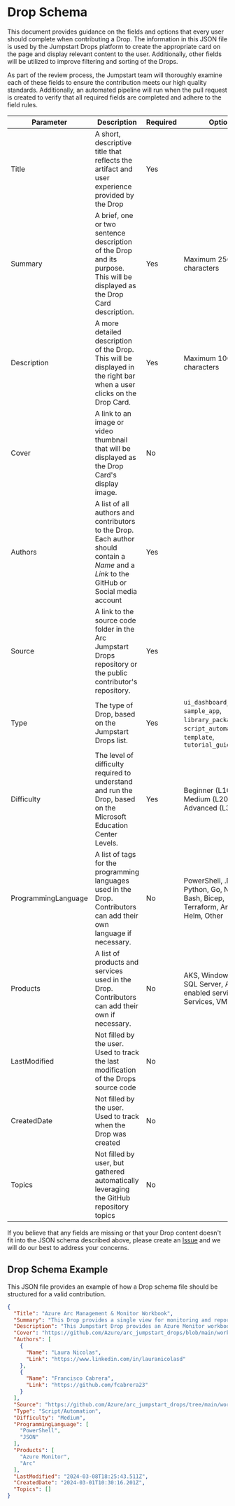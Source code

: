 # Drop Schema
This document provides guidance on the fields and options that every user should complete when contributing a Drop. The information in this JSON file is used by the Jumpstart Drops platform to create the appropriate card on the page and display relevant content to the user. Additionally, other fields will be utilized to improve filtering and sorting of the Drops.

As part of the review process, the Jumpstart team will thoroughly examine each of these fields to ensure the contribution meets our high quality standards. Additionally, an automated pipeline will run when the pull request is created to verify that all required fields are completed and adhere to the field rules.

| Parameter | Description | Required | Options | 
| --------- | ----------- | -------- | ------- | 
| Title | A short, descriptive title that reflects the artifact and user experience provided by the Drop | Yes | |
| Summary | A brief, one or two sentence description of the Drop and its purpose. This will be displayed as the Drop Card description. | Yes | Maximum 250 characters |
| Description | A more detailed description of the Drop. This will be displayed in the right bar when a user clicks on the Drop Card. | Yes | Maximum 1000 characters | 
| Cover | A link to an image or video thumbnail that will be displayed as the Drop Card's display image. | No | |
| Authors | A list of all authors and contributors to the Drop. Each author should contain a _Name_ and a _Link_ to the GitHub or Social media account | Yes | | 
| Source | A link to the source code folder in the Arc Jumpstart Drops repository or the public contributor's repository. | Yes | | 
| Type | The type of Drop, based on the Jumpstart Drops list. | Yes | `ui_dashboard_workbook`, `sample_app`, `library_package`, `script_automation`, `template`, `tutorial_guide` | 
| Difficulty | The level of difficulty required to understand and run the Drop, based on the Microsoft Education Center Levels. | Yes | Beginner (L100), Medium (L200), Advanced (L300+) | 
| ProgrammingLanguage | A list of tags for the programming languages used in the Drop. Contributors can add their own language if necessary. | No | PowerShell, .NET/C#, Python, Go, Node, Bash, Bicep, Terraform, Ansible, Helm, Other | 
| Products | A list of products and services used in the Drop. Contributors can add their own if necessary. | No | AKS, Windows IoT, SQL Server, Arc, Arc-enabled service, App Services, VMware |
| LastModified | Not filled by the user. Used to track the last modification of the Drops source code | No | | 
| CreatedDate | Not filled by the user. Used to track when the Drop was created | No | |
| Topics | Not filled by user, but gathered automatically leveraging the GitHub repository topics | No | |

If you believe that any fields are missing or that your Drop content doesn't fit into the JSON schema described above, please create an [Issue](./Issues) and we will do our best to address your concerns.

## Drop Schema Example 
This JSON file provides an example of how a Drop schema file should be structured for a valid contribution.

```json
{
  "Title": "Azure Arc Management & Monitor Workbook",
  "Summary": "This Drop provides a single view for monitoring and reporting on Arc resources using an Azure Monitor workbook offering consistency in managing different environments.",
  "Description": "This Jumpstart Drop provides an Azure Monitor workbook that is intended to provide a single pane of glass for monitoring and reporting on Arc resources. Using Azure's management and operations tools in hybrid, multi-cloud and edge deployments provides the consistency needed to manage each environment through a common set of governance and operations management practices. The Azure Monitor workbook acts as a flexible canvas for data analysis and visualization in the Azure portal, gathering information from several data sources and combining them into an integrated interactive experience.",
  "Cover": "https://github.com/Azure/arc_jumpstart_drops/blob/main/workbooks/arc_management_full/images/cover.jpg",
  "Authors": [
    {
      "Name": "Laura Nicolas",
      "Link": "https://www.linkedin.com/in/lauranicolasd"
    },
    {
      "Name": "Francisco Cabrera",
      "Link": "https://github.com/fcabrera23"
    }
  ],
  "Source": "https://github.com/Azure/arc_jumpstart_drops/tree/main/workbooks/arc_management_full",
  "Type": "Script/Automation",
  "Difficulty": "Medium",
  "ProgrammingLanguage": [
    "PowerShell",
    "JSON"
  ],
  "Products": [
    "Azure Monitor",
    "Arc"
  ],
  "LastModified": "2024-03-08T18:25:43.511Z",
  "CreatedDate": "2024-03-01T10:30:16.201Z",
  "Topics": []
}
```
